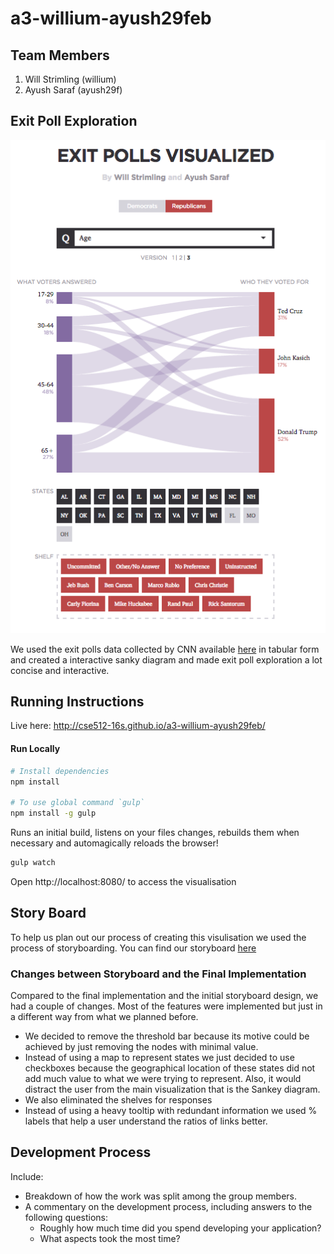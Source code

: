 # a3-willium-ayush29feb

## Team Members

1. Will Strimling (willium)
2. Ayush Saraf (ayush29f)

## Exit Poll Exploration

![Screenshot](/storyboard/screenshot.png)

We used the exit polls data collected by CNN available [here](http://www.cnn.com/election/primaries/polls) in tabular form and created a interactive sanky diagram and made exit poll exploration a lot concise and interactive.

## Running Instructions

Live here: http://cse512-16s.github.io/a3-willium-ayush29feb/

#### Run Locally

```bash
# Install dependencies
npm install

# To use global command `gulp`
npm install -g gulp
```

Runs an initial build, listens on your files changes, rebuilds them when necessary
and automagically reloads the browser!

```bash
gulp watch
```
Open http://localhost:8080/ to access the visualisation

## Story Board

To help us plan out our process of creating this visulisation we used the process of storyboarding. You can find our storyboard [here](/storyboard/storyboard.md)

### Changes between Storyboard and the Final Implementation

Compared to the final implementation and the initial storyboard design, we had a couple of changes. Most of the features were implemented but just in a different way from what we planned before.
- We decided to remove the threshold bar because its motive could be achieved by just removing the nodes with minimal value.
- Instead of using a map to represent states we just decided to use checkboxes because the geographical location of these states did not add much value to what we were trying to represent. Also, it would distract the user from the main visualization that is the Sankey diagram.
- We also eliminated the shelves for responses
- Instead of using a heavy tooltip with redundant information we used % labels that help a user understand the ratios of links better.

## Development Process

Include:
- Breakdown of how the work was split among the group members.
- A commentary on the development process, including answers to the following questions:
  - Roughly how much time did you spend developing your application?
  - What aspects took the most time?

